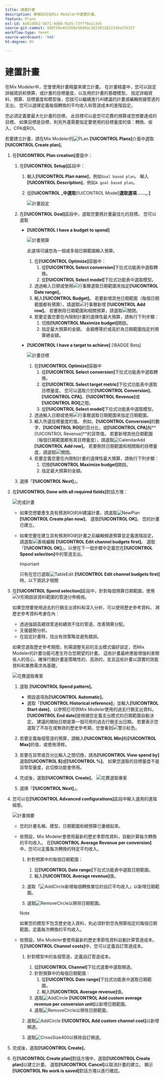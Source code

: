 ```yaml
---
title: 建置計畫
description: 瞭解如何在Mix Modeler中建置計畫。
feature: Plans
exl-id: 6d61d0b2-5871-4d00-9a35-73fff0a1c3e5
source-git-commit: 498f50e4d1568e58d0ac2833022822340a5f6337
workflow-type: tm+mt
source-wordcount: '948'
ht-degree: 0%

---
```



# 建置計畫

在Mix Modeler中，您會使用計畫精靈來建立計畫。 在計畫精靈中，您可以設定詳細資訊和預算，或計畫的目標量度，以及用於計畫的基礎模型。 指定詳細資料、預算、目標量度和模型後，您就可以繼續進行AI建議的計畫或編輯依據管道的支出。 您可以選擇定義每個轉換的平均收入和管道成本的進階設定。

您必須定義要最大化計畫的目標。 此目標可以是您可花費的預算或您想要達成的目標。 如果目標是目標，則另外還需要指定要使用的目標量度的值：轉換、收入、CPA或ROI。

若要建立計畫，請在Mix Modeler的![PLan](/help/assets/icons/FileChart.svg) **[!UICONTROL Plans]**&#x200B;介面中選取&#x200B;**[!UICONTROL Create plan]**。


1. 在&#x200B;**[!UICONTROL Plan creation]**&#x200B;畫面中：

   1. 在&#x200B;**[!UICONTROL Setup]**&#x200B;區段中：

      1. 輸入&#x200B;**[!UICONTROL Plan name]**，例如`Goal based plan`。 輸入&#x200B;**[!UICONTROL Description]**，例如`A goal based plan`。
      1. 從&#x200B;**[!UICONTROL _中選取&#x200B;**[!UICONTROL Model]**選取選項……_.]**

         ![計畫設定](/help/assets/plan-setup.png)

   1. 在&#x200B;**[!UICONTROL Goal]**&#x200B;區段中，選取您要將計畫最佳化的目標。 您可以選取

      * **[!UICONTROL I have a budget to spend]**

        ![計畫預算](../assets/plan-budget.png)

        此選項可讓您為一個或多個日期範圍輸入預算。

         1. 在&#x200B;**[!UICONTROL Optimize]**&#x200B;容器中：
            1. 從&#x200B;**[!UICONTROL Select conversion]**&#x200B;下拉式功能表中選取轉換。
            1. 從&#x200B;**[!UICONTROL Select model]**&#x200B;下拉式功能表中選取模型。
         1. 透過輸入日期或使用![行事曆](/help/assets/icons/Calendar.svg)選取日期範圍來指定&#x200B;**[!UICONTROL Date range]**。
         1. 輸入&#x200B;**[!UICONTROL Budget]**。
若要新增其他日期範圍（每個日期範圍都有預算），請選取![行事曆新增](/help/assets/icons/CalendarAdd.svg) **[!UICONTROL Add row]**。
若要刪除日期範圍和相關預算，請選取![關閉](/help/assets/icons/Close.svg)。
         1. 若要定義您要在內限制計畫的選擇性最大預算，請執行下列步驟：
            1. 切換&#x200B;**[!UICONTROL Maximize budget]**&#x200B;開啟。
            1. 指定最大預算的金額。 金額應等於或高於為日期範圍指定的預算總金額。


      * **[!UICONTROL I have a target to achieve]** [!BADGE Beta]

        ![計畫目標](../assets/plan-target.png)

         1. 在&#x200B;**[!UICONTROL Optimize]**&#x200B;容器中
            1. 從&#x200B;**[!UICONTROL Select conversion]**&#x200B;下拉式功能表中選取轉換。
            1. 從&#x200B;**[!UICONTROL Select target metric]**&#x200B;下拉式功能表中選取目標量度。 您可以選取介於&#x200B;**[!UICONTROL Conversion]**、**[!UICONTROL CPA]**、**[!UICONTROL Revenue]**&#x200B;或&#x200B;**[!UICONTROL ROI]**&#x200B;之間。
            1. 從&#x200B;**[!UICONTROL Select model]**&#x200B;下拉式功能表中選取模型。
         1. 透過輸入日期或使用![行事曆](/help/assets/icons/Calendar.svg)選取日期範圍來指定日期範圍。
         1. 輸入所選目標量度的值。 例如，**[!UICONTROL Conversion]**&#x200B;的數字、**[!UICONTROL ROI]**&#x200B;的百分比，或&#x200B;**[!UICONTROL CPA]**&#x200B;和&#x200B;**[!UICONTROL Revenue]**的貨幣值。
若要新增其他日期範圍（每個日期範圍都有其目標量度），請選取![CalendarAdd](/help/assets/icons/CalendarAdd.svg) **[!UICONTROL Add row]**。
若要刪除日期範圍和相關聯的目標量度，請選取![關閉](/help/assets/icons/Close.svg)。
         1. 若要定義您要在內限制計畫的選擇性最大預算，請執行下列步驟：
            1. 切換&#x200B;**[!UICONTROL Maximize budget]**&#x200B;開啟。
            1. 指定最大預算的金額。


   1. 選擇「**[!UICONTROL Next]**」。

1. 在&#x200B;**[!UICONTROL Done with all required fields]**&#x200B;對話方塊：

   ![完成計畫](/help/assets/plan-done-required-fields.png)

   * 如果您想要產生具有預測ROI的AI建議計畫，請選取![NewPlan](/help/assets/icons/NewPlan.svg) **[!UICONTROL Create plan now]**。 選取&#x200B;**[!UICONTROL OK]**。 您的計畫已建立。





   * 如果您要在建立具有預測ROI的計畫之前編輯頻道預算並定義進階設定，請選取![表格編輯](/help/assets/icons/TableEdit.svg) **[!UICONTROL Edit channel budgets first]**。  選取「**[!UICONTROL OK]**」，以便在下一個步驟中定義您在&#x200B;**[!UICONTROL Spend selection]**&#x200B;中的管道支出。


     >[!IMPORTANT]
     >
     >只有在您已選取![TableEdit](/help/assets/icons/TableEdit.svg) **[!UICONTROL Edit channel budgets first]**&#x200B;時，以下資訊才相關


1. 在&#x200B;**[!UICONTROL Spend selection]**&#x200B;區段中，針對每個預算日期範圍，使用![V形](/help/assets/icons/ChevronRight.svg)開啟該資料範圍的管道分佈檢視。

   如果您想要使用過去的行銷支出資料和深入分析，可以使用歷史參考資料。 將歷史參考資料考慮在內：

   * 透過強調高績效管道和績效不佳的管道，改善預算分配。
   * 支援趨勢分析。
   * 在設定計畫時，找出有效策略並避免錯誤。

   如果您選取歷史參考期間，則需調整先前的支出模式偏好設定，而Mix Modeler的計畫功能可產生符合您期望的計畫。 這些計畫最終應能增強利害關係人的信心，確保行銷計畫是策略性的、高效的，並且這些計畫以證實的效能資料和業務需求為基礎。

   ![花費選取專案](/help/assets/plan-spend-selection.png)

   1. 選取 **[!UICONTROL Spend pattern]**。

      * 預設選項為&#x200B;**[!UICONTROL Automatic]**。
      * 選取「**[!UICONTROL Historical reference]**」並輸入&#x200B;**[!UICONTROL Start date]**，以參照已可供Mix Modeler使用的過去行銷支出資料。 **[!UICONTROL End date]**&#x200B;是根據您定義支出模式的日期範圍自動決定。 建議的開始日期是第一個可用的過去行銷支出日期。 若要表示您選取了不存在或無效的歷史參考期，您會看到![警示紅色](/help/assets/icons/AlertRed.svg)。

   1. 若要定義每個管道的預算，請輸入&#x200B;**[!UICONTROL Min]**&#x200B;和&#x200B;**[!UICONTROL Max]**&#x200B;的值，或使用滑桿。

   1. 若要在貨幣或百分比輸入之間切換，請為&#x200B;**[!UICONTROL View spend by]**&#x200B;選取&#x200B;**[!UICONTROL $]**&#x200B;或&#x200B;**[!UICONTROL %]**。 如果您選取的目標量度不是貨幣型量度，此切換功能會停用。

   1. 完成後，選取&#x200B;**[!UICONTROL Create]**。
      ![花費選取專案](/help/assets/plan-spend-selection.png)

   1. 選擇「**[!UICONTROL Next]**」。



1. 您可以在&#x200B;**[!UICONTROL Advanced configurations]**&#x200B;區段中輸入選用的進階組態。

   ![計畫摘要](../assets/plan-advanced-configurations.png)

   * 您的計畫名稱、模型、日期範圍和總預算已彙總起來。

   * 依預設，Mix Modeler會使用最新的歷史季節性資料，自動計算每次轉換的平均收入。 在&#x200B;**[!UICONTROL Average Revenue per conversion]**&#x200B;中，您可以定義每次轉換的特定平均收入。

      1. 針對預算中的每個日期範圍：

         1. 從&#x200B;**[!UICONTROL Date range]**&#x200B;下拉式功能表中選取日期範圍。
         1. 輸入&#x200B;**[!UICONTROL Average revenue]**&#x200B;值。

      1. 選取「![AddCircle](/help/assets/icons/AddCircle.svg)新增每個轉換單位的自訂平均收入」以新增日期範圍。
      1. 選取![RemoveCircle](/help/assets/icons/RemoveCircle.svg)以移除日期範圍。

     >[!NOTE]
     >
     >如果您的模型不包含歷史收入資料，則必須針對您為預算指定的每個日期範圍，定義每次轉換的平均收入。
     >

   * 依預設，Mix Modeler會使用最新的歷史季節性資料自動計算管道成本。 在&#x200B;**[!UICONTROL Channel costs]**&#x200B;中，您可以定義自訂管道成本。

      1. 針對模型中的各個管道，定義自訂管道成本。

         1. 從&#x200B;**[!UICONTROL Channel]**&#x200B;下拉式選單中選取頻道。
         1. 針對預算中的每個日期範圍：
            1. 從&#x200B;**[!UICONTROL Date range]**&#x200B;下拉式功能表中選取日期範圍。
            1. 輸入&#x200B;**[!UICONTROL Average revenue]**&#x200B;值。
         1. 選取![AddCircle](/help/assets/icons/AddCircle.svg) **[!UICONTROL Add custom average revenue per conversion unit]**&#x200B;以新增日期範圍。
         1. 選取![RemoveCircle](/help/assets/icons/RemoveCircle.svg)以移除日期範圍。

      1. 選取![AddCircle](/help/assets/icons/AddCircle.svg) **[!UICONTROL Add custom channel cost]**&#x200B;以新增頻道。
      1. 選取![CrossSize400](/help/assets/icons/CrossSize400.svg)以移除自訂頻道。


1. 完成後，選取&#x200B;**[!UICONTROL Create]**。

1. 在&#x200B;**[!UICONTROL Create plan]**&#x200B;對話方塊中，選取&#x200B;**[!UICONTROL Create plan]**&#x200B;以建立計畫。 選取&#x200B;**[!UICONTROL Cancel]**&#x200B;以取消計畫的建立。 顯示&#x200B;**[!UICONTROL No work is saved]**&#x200B;對話方塊以進行確認。

